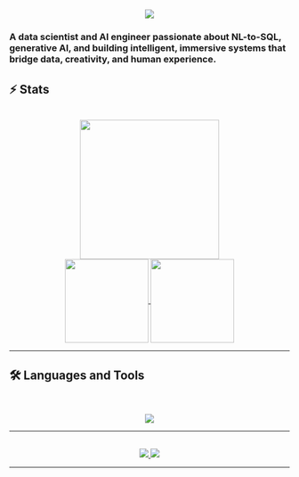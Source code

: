 
<h1 align="center">
    <img src="https://readme-typing-svg.herokuapp.com/?font=Inter&size=48&center=true&vCenter=true&width=500&height=70&color=4493F8&duration=4000&lines=Hi+There!+👋;+I'm+Gustave!;" />
</h1>



### A data scientist and AI engineer passionate about NL-to-SQL, generative AI, and building intelligent, immersive systems that bridge data, creativity, and human experience.

## ⚡️ Stats

<br>
<div align="center">
  <a>
    <img height=250  width=250 align="center" src="images/cyborg_nobg.gif" />
  </a>
  <br>
  <a href="https://github.com/gvern/github-readme-stats">
    <img height=150 align="center" src="https://github-readme-stats.vercel.app/api?username=gvern&show_icons=true&theme=chartreuse-dark&rank_icon=github" />
  </a>
  <a href="https://github.com/n-pizzetta/convoychat">
    <img height=150 align="center" src="https://github-readme-stats.vercel.app/api/top-langs?username=gvern&layout=compact&langs_count=8&card_width=200&hide_progress=true&theme=chartreuse-dark" />
  </a>
</div>

<hr>

## 🛠️ Languages and Tools

<br>

<p align="center">
  <img src="https://skillicons.dev/icons?i=py,r,js,ts,sql,fastapi,streamlit,docker,kubernetes,git,github,gitlab,gcp,aws,azure,postgres,latex,markdown,vscode,pycharm,notion,figma" />
</p>

<hr>

<br>

<div align="center">
  <a href="vernaygustave@gmail.com">
    <img src="https://img.shields.io/badge/Gmail-333333?style=for-the-badge&logo=gmail&logoColor=red" />
  </a>
  <a href="https://linkedin.com/in/gustave-vernay" target="_blank">
    <img src="https://img.shields.io/badge/LinkedIn-0077B5?style=for-the-badge&logo=linkedin&logoColor=white" target="_blank" />
  </a>
</div>


<hr>
